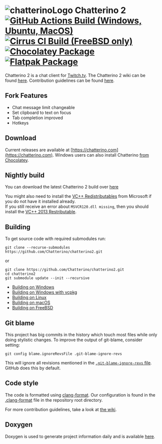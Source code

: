 ![chatterinoLogo](https://user-images.githubusercontent.com/41973452/272541622-52457e89-5f16-4c83-93e7-91866c25b606.png)
Chatterino 2 [![GitHub Actions Build (Windows, Ubuntu, MacOS)](https://github.com/Chatterino/chatterino2/workflows/Build/badge.svg?branch=master)](https://github.com/Chatterino/chatterino2/actions?query=workflow%3ABuild+branch%3Amaster) [![Cirrus CI Build (FreeBSD only)](https://api.cirrus-ci.com/github/Chatterino/chatterino2.svg?branch=master)](https://cirrus-ci.com/github/Chatterino/chatterino2/master) [![Chocolatey Package](https://img.shields.io/chocolatey/v/chatterino?include_prereleases)](https://chocolatey.org/packages/chatterino) [![Flatpak Package](https://img.shields.io/flathub/v/com.chatterino.chatterino)](https://flathub.org/apps/details/com.chatterino.chatterino)
============

Chatterino 2 is a chat client for [Twitch.tv](https://twitch.tv).
The Chatterino 2 wiki can be found [here](https://wiki.chatterino.com).
Contribution guidelines can be found [here](https://wiki.chatterino.com/Contributing%20for%20Developers).

## Fork Features
- Chat message limit changeable
- Set clipboard to text on focus
- Tab completion improved
- Hotkeys

## Download

Current releases are available at [https://chatterino.com](https://chatterino.com).
Windows users can also install Chatterino [from Chocolatey](https://chocolatey.org/packages/chatterino).

## Nightly build

You can download the latest Chatterino 2 build over [here](https://github.com/Chatterino/chatterino2/releases/tag/nightly-build)

You might also need to install the [VC++ Redistributables](https://aka.ms/vs/17/release/vc_redist.x64.exe) from Microsoft if you do not have it installed already.  
If you still receive an error about `MSVCR120.dll missing`, then you should install the [VC++ 2013 Restributable](https://download.microsoft.com/download/2/E/6/2E61CFA4-993B-4DD4-91DA-3737CD5CD6E3/vcredist_x64.exe).

## Building

To get source code with required submodules run:

```shell
git clone --recurse-submodules https://github.com/Chatterino/chatterino2.git
```

or

```shell
git clone https://github.com/Chatterino/chatterino2.git
cd chatterino2
git submodule update --init --recursive
```

- [Building on Windows](../master/BUILDING_ON_WINDOWS.md)
- [Building on Windows with vcpkg](../master/BUILDING_ON_WINDOWS_WITH_VCPKG.md)
- [Building on Linux](../master/BUILDING_ON_LINUX.md)
- [Building on macOS](../master/BUILDING_ON_MAC.md)
- [Building on FreeBSD](../master/BUILDING_ON_FREEBSD.md)

## Git blame

This project has big commits in the history which touch most files while only doing stylistic changes. To improve the output of git-blame, consider setting:

```shell
git config blame.ignoreRevsFile .git-blame-ignore-revs
```

This will ignore all revisions mentioned in the [`.git-blame-ignore-revs`
file](./.git-blame-ignore-revs). GitHub does this by default.

## Code style

The code is formatted using [clang-format](https://clang.llvm.org/docs/ClangFormat.html). Our configuration is found in the [.clang-format](.clang-format) file in the repository root directory.

For more contribution guidelines, take a look at [the wiki](https://wiki.chatterino.com/Contributing%20for%20Developers/).

## Doxygen

Doxygen is used to generate project information daily and is available [here](https://doxygen.chatterino.com).
